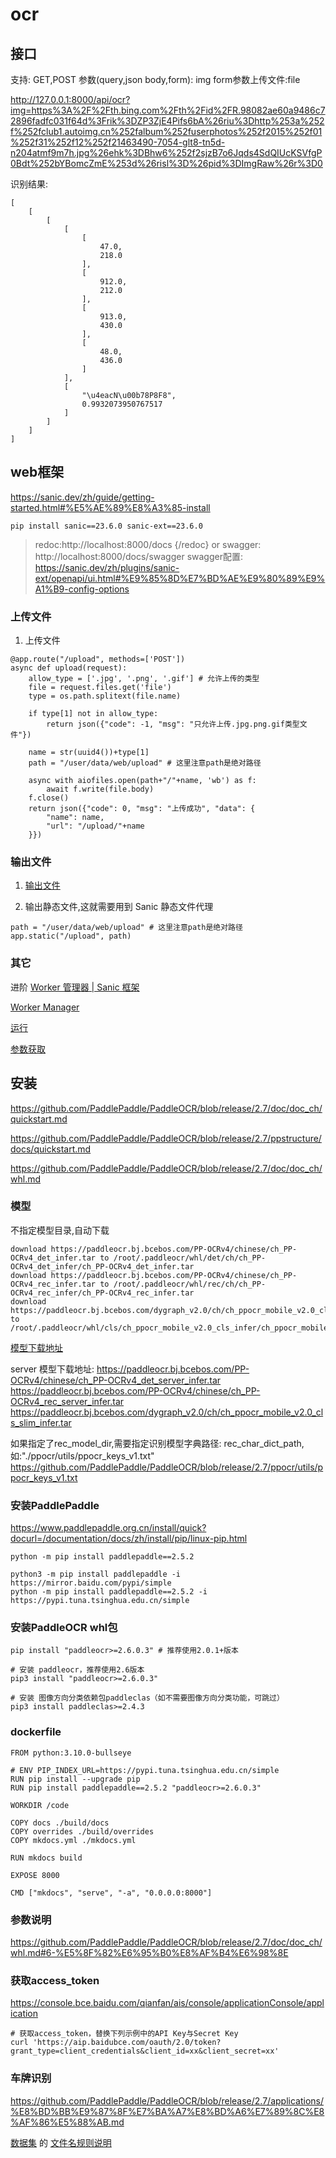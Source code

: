 # ocr

## 接口

支持: GET,POST 
参数(query,json body,form): img
form参数上传文件:file

http://127.0.0.1:8000/api/ocr?img=https%3A%2F%2Fth.bing.com%2Fth%2Fid%2FR.98082ae60a9486c72896fadfc031f64d%3Frik%3DZP3ZjE4Pifs6bA%26riu%3Dhttp%253a%252f%252fclub1.autoimg.cn%252falbum%252fuserphotos%252f2015%252f01%252f31%252f12%252f21463490-7054-glt8-tn5d-n204atmf9m7h.jpg%26ehk%3DBhw6%252f2sjzB7o6Jqds4SdQIUcKSVfgP0Bdt%252bYBomcZmE%253d%26risl%3D%26pid%3DImgRaw%26r%3D0

识别结果:
```
[
    [
        [
            [
                [
                    47.0,
                    218.0
                ],
                [
                    912.0,
                    212.0
                ],
                [
                    913.0,
                    430.0
                ],
                [
                    48.0,
                    436.0
                ]
            ],
            [
                "\u4eacN\u00b78P8F8",
                0.9932073950767517
            ]
        ]
    ]
]
```


## web框架
https://sanic.dev/zh/guide/getting-started.html#%E5%AE%89%E8%A3%85-install

```
pip install sanic==23.6.0 sanic-ext==23.6.0
```
> redoc:http://localhost:8000/docs {/redoc} or swagger: http://localhost:8000/docs/swagger
> swagger配置: https://sanic.dev/zh/plugins/sanic-ext/openapi/ui.html#%E9%85%8D%E7%BD%AE%E9%80%89%E9%A1%B9-config-options

### 上传文件
1. 上传文件
```
@app.route("/upload", methods=['POST'])
async def upload(request):
    allow_type = ['.jpg', '.png', '.gif'] # 允许上传的类型
    file = request.files.get('file')
    type = os.path.splitext(file.name)

    if type[1] not in allow_type:
        return json({"code": -1, "msg": "只允许上传.jpg.png.gif类型文件"})

    name = str(uuid4())+type[1]
    path = "/user/data/web/upload" # 这里注意path是绝对路径

    async with aiofiles.open(path+"/"+name, 'wb') as f:
        await f.write(file.body)
    f.close()
    return json({"code": 0, "msg": "上传成功", "data": {
        "name": name,
        "url": "/upload/"+name
    }})
```

### 输出文件
1. [输出文件](https://sanic.dev/zh/guide/advanced/streaming.html#%E6%96%87%E4%BB%B6%E6%B5%81-file-streaming)

2. 输出静态文件,这就需要用到 Sanic 静态文件代理
```
path = "/user/data/web/upload" # 这里注意path是绝对路径
app.static("/upload", path)
```
### 其它
进阶 [Worker 管理器 | Sanic 框架](https://zhuanlan.zhihu.com/p/571588906)

[Worker Manager](https://sanic.dev/en/guide/deployment/manager.html#how-sanic-server-starts-processes)

[运行](https://sanic.dev/en/guide/deployment/running.html)

[参数获取](https://sanic.dev/en/guide/basics/request.html#form)

## 安装
https://github.com/PaddlePaddle/PaddleOCR/blob/release/2.7/doc/doc_ch/quickstart.md

https://github.com/PaddlePaddle/PaddleOCR/blob/release/2.7/ppstructure/docs/quickstart.md

https://github.com/PaddlePaddle/PaddleOCR/blob/release/2.7/doc/doc_ch/whl.md



### 模型
不指定模型目录,自动下载
```
download https://paddleocr.bj.bcebos.com/PP-OCRv4/chinese/ch_PP-OCRv4_det_infer.tar to /root/.paddleocr/whl/det/ch/ch_PP-OCRv4_det_infer/ch_PP-OCRv4_det_infer.tar
download https://paddleocr.bj.bcebos.com/PP-OCRv4/chinese/ch_PP-OCRv4_rec_infer.tar to /root/.paddleocr/whl/rec/ch/ch_PP-OCRv4_rec_infer/ch_PP-OCRv4_rec_infer.tar
download https://paddleocr.bj.bcebos.com/dygraph_v2.0/ch/ch_ppocr_mobile_v2.0_cls_infer.tar to /root/.paddleocr/whl/cls/ch_ppocr_mobile_v2.0_cls_infer/ch_ppocr_mobile_v2.0_cls_infer.tar
```


[模型下载地址](https://gitee.com/paddlepaddle/PaddleOCR/blob/dygraph/doc/doc_ch/models_list.md)

server 模型下载地址:
https://paddleocr.bj.bcebos.com/PP-OCRv4/chinese/ch_PP-OCRv4_det_server_infer.tar
https://paddleocr.bj.bcebos.com/PP-OCRv4/chinese/ch_PP-OCRv4_rec_server_infer.tar
https://paddleocr.bj.bcebos.com/dygraph_v2.0/ch/ch_ppocr_mobile_v2.0_cls_slim_infer.tar

如果指定了rec_model_dir,需要指定识别模型字典路径: rec_char_dict_path,如:"./ppocr/utils/ppocr_keys_v1.txt"
https://github.com/PaddlePaddle/PaddleOCR/blob/release/2.7/ppocr/utils/ppocr_keys_v1.txt

### 安装PaddlePaddle

https://www.paddlepaddle.org.cn/install/quick?docurl=/documentation/docs/zh/install/pip/linux-pip.html

`python -m pip install paddlepaddle==2.5.2`
```
python3 -m pip install paddlepaddle -i https://mirror.baidu.com/pypi/simple
python -m pip install paddlepaddle==2.5.2 -i https://pypi.tuna.tsinghua.edu.cn/simple
```
### 安装PaddleOCR whl包
`pip install "paddleocr>=2.6.0.3" # 推荐使用2.0.1+版本`

```
# 安装 paddleocr，推荐使用2.6版本
pip3 install "paddleocr>=2.6.0.3"

# 安装 图像方向分类依赖包paddleclas（如不需要图像方向分类功能，可跳过）
pip3 install paddleclas>=2.4.3
```

### dockerfile
```
FROM python:3.10.0-bullseye

# ENV PIP_INDEX_URL=https://pypi.tuna.tsinghua.edu.cn/simple
RUN pip install --upgrade pip
RUN pip install paddlepaddle==2.5.2 "paddleocr>=2.6.0.3"

WORKDIR /code

COPY docs ./build/docs
COPY overrides ./build/overrides
COPY mkdocs.yml ./mkdocs.yml

RUN mkdocs build

EXPOSE 8000

CMD ["mkdocs", "serve", "-a", "0.0.0.0:8000"]
```

### 参数说明
https://github.com/PaddlePaddle/PaddleOCR/blob/release/2.7/doc/doc_ch/whl.md#6-%E5%8F%82%E6%95%B0%E8%AF%B4%E6%98%8E


### 获取access_token
https://console.bce.baidu.com/qianfan/ais/console/applicationConsole/application
```
# 获取access_token，替换下列示例中的API Key与Secret Key
curl 'https://aip.baidubce.com/oauth/2.0/token?grant_type=client_credentials&client_id=xx&client_secret=xx'
```

### 车牌识别
https://github.com/PaddlePaddle/PaddleOCR/blob/release/2.7/applications/%E8%BD%BB%E9%87%8F%E7%BA%A7%E8%BD%A6%E7%89%8C%E8%AF%86%E5%88%AB.md

[数据集](https://aistudio.baidu.com/datasetdetail/101595) 的 [文件名规则说明](https://github.com/PaddlePaddle/PaddleOCR/blob/release/2.7/applications/%E8%BD%BB%E9%87%8F%E7%BA%A7%E8%BD%A6%E7%89%8C%E8%AF%86%E5%88%AB.md#31-%E6%95%B0%E6%8D%AE%E9%9B%86%E6%A0%87%E6%B3%A8%E8%A7%84%E5%88%99)
